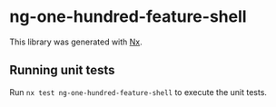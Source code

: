 # ng-one-hundred-feature-shell

This library was generated with [Nx](https://nx.dev).

## Running unit tests

Run `nx test ng-one-hundred-feature-shell` to execute the unit tests.
